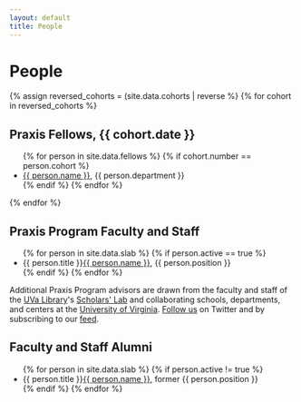 ```yaml
---
layout: default
title: People
---
```


# People
 {% assign reversed_cohorts = (site.data.cohorts | reverse %}
{% for cohort in reversed_cohorts %}
<h2>Praxis Fellows, {{ cohort.date }}</h2>
<ul>
  {% for person in site.data.fellows %}
    {% if cohort.number == person.cohort %}
      <li><a href="{{ person.page }}">{{ person.name }}</a>, {{ person.department }}</li>
    {% endif %}
  {% endfor %}
</ul>
{% endfor %}

## Praxis Program Faculty and Staff
<ul>
{% for person in site.data.slab %}
{% if person.active == true %}
<li>{{ person.title }}<a href="{{ person.page }}">{{ person.name }}</a>, {{ person.position }}</li>
{% endif %}
{% endfor %}
</ul>

Additional Praxis Program advisors are drawn from the faculty and staff of the [UVa Library](http://lib.virginia.edu/)'s [Scholars' Lab](http://www2.lib.virginia.edu/scholarslab/consultation/index.html) and collaborating schools, departments, and centers at the [University of Virginia](http://www.virginia.edu/). [Follow us](https://twitter.com/praxisprogram) on Twitter and by subscribing to our [feed](http://www.scholarslab.org/tag/praxis-program/feed/).


## Faculty and Staff Alumni

<ul>
{% for person in site.data.slab %}
{% if person.active != true %}
<li>{{ person.title }}<a href="{{ person.page }}">{{ person.name }}</a>, former {{ person.position }}</li>
{% endif %}
{% endfor %}
</ul>
